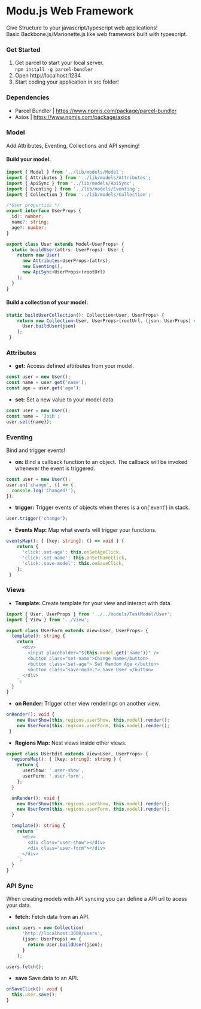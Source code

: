 # Modu.js Web Framework 

Give Structure to your javascript/typescript web applications! <br>
Basic Backbone.js/Marionette.js like web framework built with typescript.

### Get Started

1. Get parcel to start your local server.<br>
`npm install -g parcel-bundler`
2. Open http://localhost:1234
3. Start coding your application in src folder!

### Dependencies
- Parcel Bundler | https://www.npmjs.com/package/parcel-bundler
- Axios | https://www.npmjs.com/package/axios

### Model
Add Attributes, Eventing, Collections and API syncing! <br>
#### Build your model: <br>
```typescript
import { Model } from '../lib/models/Model';
import { Attributes } from '../lib/models/Attributes';
import { ApiSync } from '../lib/models/ApiSync';
import { Eventing } from '../lib/models/Eventing';
import { Collection } from '../lib/models/Collection';

/*User properties */
export interface UserProps {
  id?: number;
  name?: string;
  age?: number;
}

export class User extends Model<UserProps> {
  static buildUser(attrs: UserProps): User {
    return new User(
      new Attributes<UserProps>(attrs),
      new Eventing(),
      new ApiSync<UserProps>(rootUrl)
    );
  }
}
```

#### Build a collection of your model: <br>
```typescript
static buildUserCollection(): Collection<User, UserProps> {
    return new Collection<User, UserProps>(rootUrl, (json: UserProps) =>
      User.buildUser(json)
    );
 }
```
### Attributes
- **get:** Access defined attributes from your model. <br>
```typescript
const user = new User();
const name = user.get('name'); 
const age = user.get('age');
```
- **set:** Set a new value to your model data. <br>
```typescript
const user = new User();
const name = 'Josh';
user.set({name}); 
```

### Eventing
Bind and trigger events!<br>
- **on:** Bind a callback function to an object. The callback will be invoked whenever the event is triggered.
```typescript 
const user = new User();  
user.on('change', () => {
  console.log('Changed!');
});
```
- **trigger:** Trigger events of objects when theres is a on('event') in stack.
```typescript 
user.trigger('change');
```
- **Events Map:** Map what events will trigger your functions.
```typescript
eventsMap(): { [key: string]: () => void } {
    return {
      'click:.set-age': this.onSetAgeClick,
      'click:.set-name': this.onSetNameClick,
      'click:.save-model': this.onSaveClick,
    };
 }
```
### Views 
- **Template:** Create template for your view and interact with data.
```typescript
import { User, UserProps } from '../../models/TestModel/User';
import { View } from '../View';

export class UserForm extends View<User, UserProps> {
  template(): string {
    return `
      <div>
        <input placeholder="${this.model.get('name')}" />
        <button class="set-name">Change Name</button>
        <button class="set-age"> Set Random Age </button>
        <button class="save-model"> Save User </button>
      </div>
    `;
  }
}
```
- **on Render:** Trigger other view renderings on another view. 
```typescript
onRender(): void {
    new UserShow(this.regions.userShow, this.model).render();
    new UserForm(this.regions.userForm, this.model).render();
 }
```
- **Regions Map:** Nest views inside other views.
```typescript
export class UserEdit extends View<User, UserProps> {
  regionsMap(): { [key: string]: string } {
    return {
      userShow: '.user-show',
      userForm: '.user-form',
    };
  }

  onRender(): void {
    new UserShow(this.regions.userShow, this.model).render();
    new UserForm(this.regions.userForm, this.model).render();
  }

  template(): string {
    return `
      <div>
        <div class="user-show"></div>
        <div class="user-form"></div>
      </div>
    `;
  }
}
```

### API Sync
When creating models with API syncing you can define a API url to acess your data.
- **fetch:** Fetch data from an API.
```typescript
const users = new Collection(
      'http://localhost:3000/users',
      (json: UserProps) => {
        return User.buildUser(json);
      }
    );

users.fetch();
```
- **save** Save data to an API.
```typescript
onSaveClick(): void {
  this.user.save();
}
```
